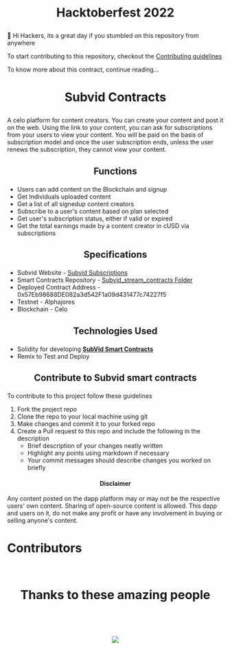 # <p align="center">Hacktoberfest 2022</p>
👋 Hi Hackers, its a great day if you stumbled on this repository from anywhere 

To start contributing to this repository, checkout the [Contributing guidelines](https://github.com/aditya172926/Subvid_stream_contracts/blob/main/CONTRIBUTING.md)

To know more about this contract, continue reading...

# <p align="center">Subvid Contracts</p>
A celo platform for content creators. You can create your content and post it on the web. Using the link to your content, you can ask for subscriptions from your users to view your content. You will be paid on the basis of subscription model and once the user subscription ends, unless the user renews the subscription, they cannot view your content.

## <p align="center">Functions</p>
- Users can add content on the Blockchain and signup
- Get Individuals uploaded content
- Get a list of all signedup content creators
- Subscribe to a user's content based on plan selected
- Get user's subscription status, either if valid or expired
- Get the total earnings made by a content creator in cUSD via subscriptions

## <p align="center">Specifications</p>
- Subvid Website - [Subvid Subscriptions](https://subvid-stream.vercel.app/)
- Smart Contracts Repository - [Subvid_stream_contracts Folder](https://github.com/aditya172926/Subvid_stream_contracts/blob/main/contracts/Subscribe.sol)
- Deployed Contract Address - 0x57Eb98688DE082a3d542F1a09d431477c74227f5
- Testnet - Alphajores
- Blockchain - Celo

## <p align="center">Technologies Used</p>
- Solidity for developing **[SubVid Smart Contracts](https://github.com/aditya172926/Subvid_stream_contracts)**
- Remix to Test and Deploy

## <p align="center">Contribute to Subvid smart contracts</p>
To contribute to this project follow these guidelines
1. Fork the project repo
2. Clone the repo to your local machine using git
3. Make changes and commit it to your forked repo
4. Create a Pull request to this repo and include the following in the description
    - Brief description of your changes neatly written
    - Highlight any points using markdown if necessary
    - Your commit messages should describe changes you worked on briefly
    
#### <p align="center">Disclaimer</p>
Any content posted on the dapp platform may or may not be the respective users' own content. Sharing of open-source content is allowed. This dapp and users on it, do not make any profit or have any involvement in buying or selling anyone's content.

# Contributors
<br>
<h1 align="center">
 <b>Thanks to these amazing people
<h1>
<a href="https://github.com/aditya172926/Subvid_stream_contracts/graphs/contributors">
  <img src="https://contrib.rocks/image?repo=aditya172926/Subvid_stream_contracts&&max=817" />
</a>
